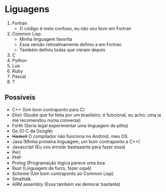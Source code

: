 # Liguagens

1. Fortran
    - O código é meio confuso, eu não sou bom em Fortran
2. Common Lisp
    - Minha linguagem favorita
    - Essa versão retroativamente definiu a em Fortran
    - Também definiu todas que vieram depois
3. C
4. Python
5. Lua
6. Ruby
7. Pascal
8. ?


## Possiveis

* C++ (Um bom contraponto para C)
* Elixir (Soube que foi feita por um brasileiro; é funcional, eu acho; uma ia me recomendou numa conversa)
* Forth (Seria legal experimentar uma linguagem de pilha)
* Go (O C da Google)
* ~~Haskell~~ O compilador não funciona no Android, meu OS
* Java (Minha primeira linguagem, um bom contraponto a C++)
* Javascript (Eu vou enrolar bastaaante para fazer essa)
* Perl
* PHP
* Prolog (Programação lógica parece uma boa
* Rust (Linguagem de furro, fazer oquê)
* Scheme (Um bom contraponto ao Common Lisp)
* Smalltalk
* ARM assembly (Essa também vai demorar bastante)
